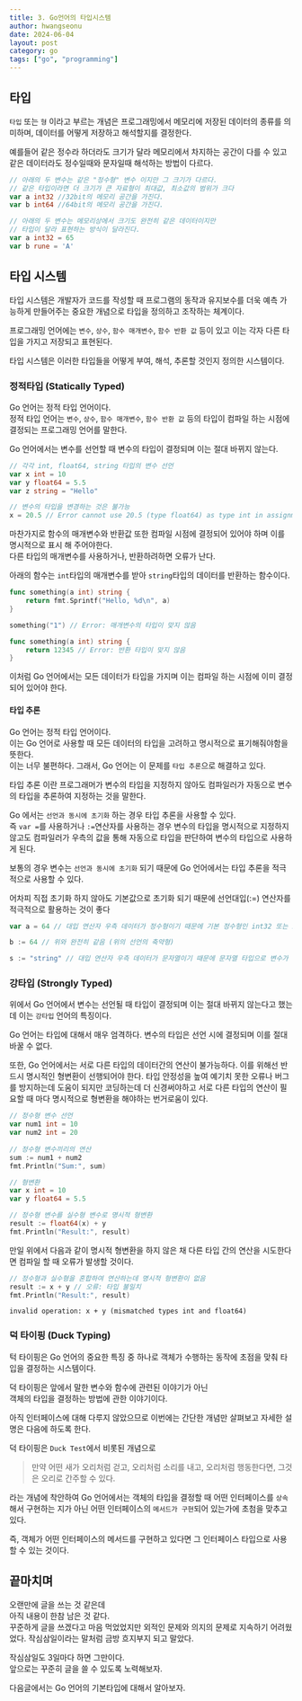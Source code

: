 ```yaml
---
title: 3. Go언어의 타입시스템
author: hwangseonu
date: 2024-06-04
layout: post
category: go
tags: ["go", "programming"]
---
```


## 타입

`타입` 또는 `형` 이라고 부르는 개념은 프로그래밍에서 메모리에 저장된 데이터의 종류를 의미하며, 데이터를 어떻게 저장하고 해석할지를 결정한다.

예를들어 같은 정수라 하더라도 크기가 달라 메모리에서 차지하는 공간이 다를 수 있고  
같은 데이터라도 정수일때와 문자일때 해석하는 방법이 다르다.  

```go
// 아래의 두 변수는 같은 "정수형" 변수 이지만 그 크기가 다르다.
// 같은 타입이라면 더 크기가 큰 자료형이 최대값, 최소값의 범위가 크다
var a int32 //32bit의 메모리 공간을 가진다.
var b int64 //64bit의 메모리 공간을 가진다.
```

```go
// 아래의 두 변수는 메모리상에서 크기도 완전히 같은 데이터이지만
// 타입이 달라 표현하는 방식이 달라진다.
var a int32 = 65
var b rune = 'A'
```

## 타입 시스템

타입 시스템은 개발자가 코드를 작성할 때 프로그램의 동작과 유지보수를 더욱 예측 가능하게 만들어주는 중요한 개념으로 타입을 정의하고 조작하는 체계이다.  

프로그래밍 언어에는 `변수`, `상수`, `함수 매개변수`, `함수 반환 값` 등이 있고 이는 각자 다른 타입을 가지고 저장되고 표현된다.  

타입 시스템은 이러한 타입들을 어떻게 부여, 해석, 추론할 것인지 정의한 시스템이다.   

### 정적타입 (Statically Typed)

Go 언어는 정적 타입 언어이다.  
정적 타입 언어는 `변수`, `상수`, `함수 매개변수`, `함수 반환 값` 등의 타입이 컴파일 하는 시점에 결정되는 프로그래밍 언어를 말한다.  

Go 언어에서는 변수를 선언할 때 변수의 타입이 결정되며 이는 절대 바뀌지 않는다.  

```go
// 각각 int, float64, string 타입의 변수 선언
var x int = 10
var y float64 = 5.5
var z string = "Hello"

// 변수의 타입을 변경하는 것은 불가능
x = 20.5 // Error cannot use 20.5 (type float64) as type int in assignment

```

마찬가지로 함수의 매개변수와 반환값 또한 컴파일 시점에 결정되어 있어야 하며 이를 명시적으로 표시 해 주어야한다.  
다른 타입의 매개변수를 사용하거나, 반환하려하면 오류가 난다.  

아래의 함수는 `int`타입의 매개변수를 받아 `string`타입의 데이터를 반환하는 함수이다.

```go
func something(a int) string {
    return fmt.Sprintf("Hello, %d\n", a)
}

something("1") // Error: 매개변수의 타입이 맞지 않음

func something(a int) string {
    return 12345 // Error: 반환 타입이 맞지 않음
}
```

이처럼 Go 언어에서는 모든 데이터가 타입을 가지며 이는 컴파일 하는 시점에 이미 결정되어 있어야 한다.  

#### 타입 추론

Go 언어는 정적 타입 언어이다.  
이는 Go 언어로 사용할 때 모든 데이터의 타입을 고려하고 명시적으로 표기해줘야함을 뜻한다.  
이는 너무 불편하다. 그래서, Go 언어는 이 문제를 `타입 추론`으로 해결하고 있다.  

타입 추론 이란 프로그래머가 변수의 타입을 지정하지 않아도 컴파일러가 자동으로 변수의 타입을 추론하여 지정하는 것을 말한다.  

Go 에서는 `선언과 동시에 초기화` 하는 경우 타입 추론을 사용할 수 있다.  
즉 `var =`를 사용하거나 `:=`연산자를 사용하는 경우 변수의 타입을 명시적으로 지정하지 않고도 컴파일러가 우측의 값을 통해 자동으로 타입을 판단하여 변수의 타입으로 사용하게 된다.  

보통의 경우 변수는 `선언과 동시에 초기화` 되기 때문에 Go 언어에서는 타입 추론을 적극적으로 사용할 수 있다. 

어차피 직접 초기화 하지 않아도 기본값으로 초기화 되기 때문에 선언대입(:=) 연산자를 적극적으로 활용하는 것이 좋다

```go
var a = 64 // 대입 연산자 우측 데이터가 정수형이기 때문에 기본 정수형인 int32 또는 int64로 변수의 타입이 정해짐

b := 64 // 위와 완전히 같음 (위의 선언의 축약형)

s := "string" // 대입 연산자 우측 데이터가 문자열이기 때문에 문자열 타입으로 변수가 선언됨
```

### 강타입 (Strongly Typed)

위에서 Go 언어에서 변수는 선언될 때 타입이 결정되며 이는 절대 바뀌지 않는다고 했는데 이는 `강타입` 언어의 특징이다.  

Go 언어는 타입에 대해서 매우 엄격하다. 변수의 타입은 선언 시에 결정되며 이를 절대 바꿀 수 없다.

또한, Go 언어에서는 서로 다른 타입의 데이터간의 연산이 불가능하다. 
이를 위해선 반드시 명시적인 형변환이 선행되어야 한다. 타입 안정성을 높여 예기치 못한 오류나 버그를 방지하는데 도움이 되지만 코딩하는데 더 신경써야하고 서로 다른 타입의 연산이 필요할 때 마다 명시적으로 형변환을 해야하는 번거로움이 있다.  

```go
// 정수형 변수 선언
var num1 int = 10
var num2 int = 20
    
// 정수형 변수끼리의 연산
sum := num1 + num2
fmt.Println("Sum:", sum)

// 형변환
var x int = 10
var y float64 = 5.5

// 정수형 변수를 실수형 변수로 명시적 형변환
result := float64(x) + y
fmt.Println("Result:", result)
```

만일 위에서 다음과 같이 명시적 형변환을 하지 않은 채 다른 타입 간의 연산을 시도한다면 컴파일 할 때 오류가 발생할 것이다.

```go
// 정수형과 실수형을 혼합하여 연산하는데 명시적 형변환이 없음
result := x + y // 오류: 타입 불일치
fmt.Println("Result:", result)
```
```
invalid operation: x + y (mismatched types int and float64)
```

### 덕 타이핑 (Duck Typing)

턱 타이핑은 Go 언어의 중요한 특징 중 하나로 객체가 수행하는 동작에 초점을 맞춰 타입을 결정하는 시스템이다. 

덕 타이핑은 앞에서 말한 변수와 함수에 관련된 이야기가 아닌  
객체의 타입을 결정하는 방법에 관한 이야기이다.  

아직 인터페이스에 대해 다루지 않았으므로 이번에는 간단한 개념만 살펴보고 자세한 설명은 다음에 하도록 한다.

덕 타이핑은 `Duck Test`에서 비롯된 개념으로 

> 만약 어떤 새가 오리처럼 걷고, 오리처럼 소리를 내고, 오리처럼 행동한다면, 그것은 오리로 간주할 수 있다.  

라는 개념에 착안하여 Go 언어에서는 객체의 타입을 결정할 때 어떤 인터페이스를 `상속` 해서 구현하는 지가 아닌 어떤 인터페이스의 `메서드가 구현`되어 있는가에 초첨을 맞추고 있다.  

즉, 객체가 어떤 인터페이스의 메서드를 구현하고 있다면 그 인터페이스 타입으로 사용할 수 있는 것이다.

## 끝마치며

오랜만에 글을 쓰는 것 같은데  
아직 내용이 한참 남은 것 같다.  
꾸준하게 글을 쓰겠다고 마음 먹었었지만 외적인 문제와 의지의 문제로 지속하기 어려웠었다. 작심삼일이라는 말처럼 금방 흐지부지 되고 말았다.

작심삼일도 3일마다 하면 그만이다.  
앞으로는 꾸준히 글을 쓸 수 있도록 노력해보자.

다음글에서는 Go 언어의 기본타입에 대해서 알아보자.
